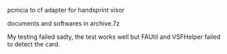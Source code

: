 pcmcia to cf adapter for handsprint visor

documents and softwares in archive.7z

My testing failed sadly, the test works well but FAUtil and VSFHelper failed to detect the card.